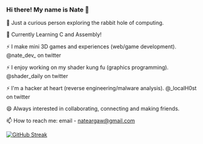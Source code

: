 ### Hi there! My name is Nate 👋

🔭 Just a curious person exploring the rabbit hole of computing. 

🌱 Currently Learning C and Assembly!

⚡ I make mini 3D games and experiences (web/game development). @nate_dev_ on twitter

⚡ I enjoy working on my shader kung fu (graphics programming). @shader_daily on twitter

⚡ I'm a hacker at heart (reverse engineering/malware analysis). @_localH0st on twitter

😄 Always interested in collaborating, connecting and making friends.

📫 How to reach me: email - nateargaw@gmail.com

 
 
 [![GitHub Streak](https://github-readme-streak-stats.herokuapp.com/?user=nargaw&theme=highcontrast&hide_border=true)](https://github.com/DenverCoder1/github-readme-streak-stats)

<!--
**nargaw/nargaw** is a ✨ _special_ ✨ repository because its `README.md` (this file) appears on your GitHub profile.

Here are some ideas to get you started:

- 🔭 I’m currently working on ...
- 🌱 I’m currently learning ...
- 👯 I’m looking to collaborate on ...
- 🤔 I’m looking for help with ...
- 💬 Ask me about ...
- 📫 How to reach me: ...
- 😄 Pronouns: ...
- ⚡ Fun fact: ...
-->
